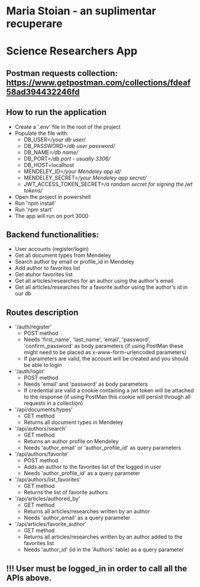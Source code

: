 # Maria Stoian - an suplimentar recuperare

# Science  Researchers App

## Postman requests collection: https://www.getpostman.com/collections/fdeaf58ad394432246fd

## How to run the application
- Create a '.env' file in the root of the project
- Populate the file with: 
    * DB_USER=*/your db user/*
    * DB_PASSWORD=*/db user password/*
    * DB_NAME=*/db name/*
    * DB_PORT=*/db port - usually 3306/*
    * DB_HOST=localhost
    * MENDELEY_ID=*/your Mendeley app id/*
    * MENDELEY_SECRET=*/your Mendeley app secret/*
    * JWT_ACCESS_TOKEN_SECRET=*/a random secret for signing the jwt tokens/*
- Open the project in powershell
- Run 'npm install'
- Run 'npm start'
- The app will run on port 3000

## Backend functionalities:
- User accounts (register/login)
- Get all document types from Mendeley
- Search author by email or profile_id in Mendeley
- Add author to favorites list
- Get atuhor favorites list
- Get all articles/researches for an author using the author's email
- Get all articles/researches for a favorite author using the author's id in our db

## Routes description
- '/auth/register'
    * POST method
    * Needs 'first_name', 'last_name', 'email', 'password', 'confirm_password' as body parameters (if using PostMan these might need to be placed as x-www-form-urlencoded parameters)
    * If parameters are valid, the account will be created and you should be able to login
- '/auth/login'
    * POST method
    * Needs 'email' and 'password' as body parameters
    * If credential are valid a cookie containing a jwt token will be attached to the response (if using PostMan this cookie will persist through all requests in a collection)
- '/api/documents/types'
    * GET method
    * Returns all document types in Mendeley
- '/api/authors/search'
    * GET method
    * Returns an author profile on Mendeley
    * Needs 'author_email' or 'author_profile_id' as query parameters
- '/api/authors/favorite'
    * POST method
    * Adds an author to the favorites list of the logged in user
    * Needs 'author_profile_id' as a query parameter
- '/api/authors/list_favorites'
    * GET method
    * Returns the list of favorite authors
- '/api/articles/authored_by'
    * GET method
    * Returns all articles/researches written by an author
    * Needs 'author_email' as a query parameter
- '/api/articles/favorite_author'
    * GET method
    * Returns all articles/researches written by an author added to the favorites list
    * Needs 'author_id' (id in the 'Authors' table) as a query parameter

## !!! User must be logged_in in order to call all the APIs above.

